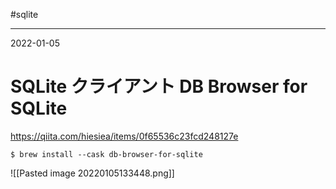 #sqlite

---
2022-01-05

# SQLite クライアント DB Browser for SQLite


https://qiita.com/hiesiea/items/0f65536c23fcd248127e


```shell
$ brew install --cask db-browser-for-sqlite
```

![[Pasted image 20220105133448.png]]

